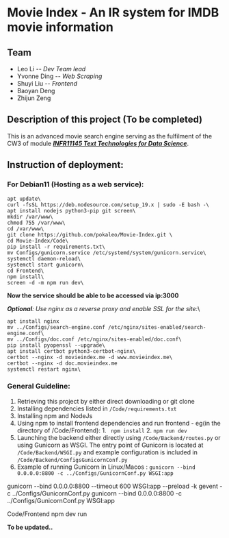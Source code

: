 # Movie Index - An IR system for IMDB movie information 
## Team
 - Leo Li -- *Dev Team lead*
 - Yvonne Ding -- *Web Scraping*
 - Shuyi Liu -- *Frontend*
 - Baoyan Deng
 - Zhijun Zeng
## Description of this project (To be completed)
This is an advanced movie search engine serving as the fulfilment of the CW3 of module ***[INFR11145 Text Technologies for Data Science](https://www.inf.ed.ac.uk/teaching/courses/tts)***.

## Instruction of deployment:

### For Debian11 (Hosting as a web service):
```
apt update\
curl -fsSL https://deb.nodesource.com/setup_19.x | sudo -E bash -\
apt install nodejs python3-pip git screen\
mkdir /var/www\
chmod 755 /var/www\
cd /var/www\
git clone https://github.com/pokaleo/Movie-Index.git \
cd Movie-Index/Code\
pip install -r requirements.txt\
mv Configs/gunicorn.service /etc/systemd/system/gunicorn.service\
systemctl daemon-reload\
systemctl start gunicorn\
cd Frontend\
npm install\
screen -d -m npm run dev\
```
**Now the service should be able to be accessed via ip:3000**

***Optional**: Use nginx as a reverse proxy and enable SSL for the site:*\
```
apt install nginx
mv ../Configs/search-engine.conf /etc/nginx/sites-enabled/search-engine.conf\
mv ../Configs/doc.conf /etc/nginx/sites-enabled/doc.conf\
pip install pyopenssl --upgrade\
apt install certbot python3-certbot-nginx\
certbot --nginx -d movieindex.me -d www.movieindex.me\
certbot --nginx -d doc.movieindex.me
systemctl restart nginx\
```

### General Guideline:
1. Retrieving this project by either direct downloading or git clone
2. Installing dependencies listed in ```/Code/requirements.txt```
3. Installing npm and NodeJs
4. Using npm to install frontend dependencies and run frontend - eg(in the directory of /Code/Frontend): 1. ``` npm install```  2. ``` npm run dev ```
5. Launching the backend either directly using ```/Code/Backend/routes.py``` or using Gunicorn as WSGI. The entry point of Gunicorn is located at ```/Code/Backend/WSGI.py``` and example configuration is included in ```/Code/Backend/ConfigsGunicornConf.py```
6. Example of running Gunicorn in Linux/Macos : ``` gunicorn --bind 0.0.0.0:8800 -c ../Configs/GunicornConf.py WSGI:app ```









gunicorn --bind 0.0.0.0:8800 --timeout 600 WSGI:app --preload -k gevent -c ../Configs/GunicornConf.py
gunicorn --bind 0.0.0.0:8800 -c ../Configs/GunicornConf.py WSGI:app



Code/Frontend npm dev run

**To be updated..**


